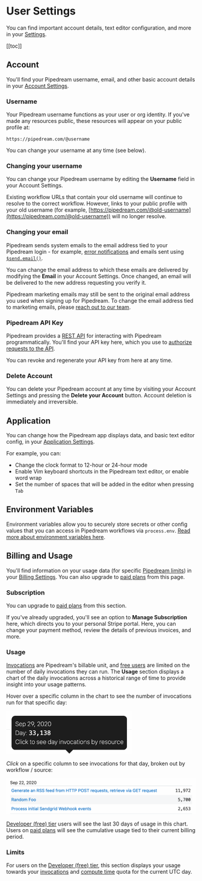 # User Settings

You can find important account details, text editor configuration, and more in your [Settings](https://pipedream.com/settings).

[[toc]]

## Account

You'll find your Pipedream username, email, and other basic account details in your [Account Settings](https://pipedream.com/settings/account).

### Username

Your Pipedream username functions as your user or org identity. If you've made any resources public, these resources will appear on your public profile at:

```text
https://pipedream.com/@username
```

You can change your username at any time (see below).

### Changing your username

You can change your Pipedream username by editing the **Username** field in your Account Settings. 

Existing workflow URLs that contain your old username will continue to resolve to the correct workflow. However, links to your public profile with your old username (for example, [https://pipedream.com/@old-username](https://pipedream.com/@old-username)) will no longer resolve.

### Changing your email

Pipedream sends system emails to the email address tied to your Pipedream login - for example, [error notifications](/workflows/error-handling/global-error-workflow/) and emails sent using [`$send.email()`](/destinations/email/).

You can change the email address to which these emails are delivered by modifying the **Email** in your Account Settings. Once changed, an email will be delivered to the new address requesting you verify it.

Pipedream marketing emails may still be sent to the original email address you used when signing up for Pipedream. To change the email address tied to marketing emails, please [reach out to our team](https://pipedream.com/support).

### Pipedream API Key

Pipedream provides a [REST API](/api/) for interacting with Pipedream programmatically. You'll find your API key here, which you use to [authorize requests to the API](/api/auth/).

You can revoke and regenerate your API key from here at any time.

### Delete Account

You can delete your Pipedream account at any time by visiting your Account Settings and pressing the **Delete your Account** button. Account deletion is immediately and irreversible.

## Application

You can change how the Pipedream app displays data, and basic text editor config, in your [Application Settings](https://pipedream.com/settings/app).

For example, you can:

- Change the clock format to 12-hour or 24-hour mode
- Enable Vim keyboard shortcuts in the Pipedream text editor, or enable word wrap
- Set the number of spaces that will be added in the editor when pressing `Tab`

## Environment Variables

Environment variables allow you to securely store secrets or other config values that you can access in Pipedream workflows via `process.env`. [Read more about environment variables here](/environment-variables/).

## Billing and Usage

You'll find information on your usage data (for specific [Pipedream limits](/limits/)) in your [Billing Settings](https://pipedream.com/settings/billing). You can also upgrade to [paid plans](https://pipedream.com/pricing) from this page.

### Subscription

You can upgrade to [paid plans](https://pipedream.com/pricing) from this section.

If you've already upgraded, you'll see an option to **Manage Subscription** here, which directs you to your personal Stripe portal. Here, you can change your payment method, review the details of previous invoices, and more.

### Usage

[Invocations](/pricing/#invocations) are Pipedream's billable unit, and [free users](/pricing/#developer-tier) are limited on the number of daily invocations they can run. The **Usage** section displays a chart of the daily invocations across a historical range of time to provide insight into your usage patterns.

Hover over a specific column in the chart to see the number of invocations run for that specific day:

<div>
<img width="333" alt="Daily invocations tooltip" src="./images/daily-invocations-tooltip.png">
</div>

_Click_ on a specific column to see invocations for that day, broken out by workflow / source:

<div>
<img alt="Invocations broken out by workflow / source" src="./images/usage-by-resource.png">
</div>

[Developer (free) tier](/pricing/#developer-tier) users will see the last 30 days of usage in this chart. Users on [paid plans](https://pipedream.com/pricing) will see the cumulative usage tied to their current billing period.

### Limits

For users on the [Developer (free) tier](/pricing/#developer-tier), this section displays your usage towards your [invocations](/limits/#daily-invocations) and [compute time](/limits/#compute-time-per-day) quota for the current UTC day.

<Footer />
